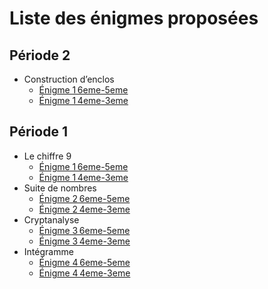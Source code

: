 # Liste des énigmes proposées 

## Période 2

- Construction d’enclos
	- [Énigme 1 6eme-5eme](./enigmes/65-periode2-enigme1.pdf)
	- [Énigme 1 4eme-3eme](./enigmes/43-periode2-enigme1.pdf)

## Période 1

- Le chiffre 9
	- [Énigme 1 6eme-5eme](./enigmes/65-periode1-enigme1.pdf)
	- [Énigme 1 4eme-3eme](./enigmes/43-periode1-enigme1.pdf)
- Suite de nombres
	- [Énigme 2 6eme-5eme](./enigmes/65-periode1-enigme2.pdf)
	- [Énigme 2 4eme-3eme](./enigmes/43-periode1-enigme2.pdf)
- Cryptanalyse
	- [Énigme 3 6eme-5eme](./enigmes/65-periode1-enigme3.pdf)
	- [Énigme 3 4eme-3eme](./enigmes/43-periode1-enigme3.pdf)
- Intégramme
	- [Énigme 4 6eme-5eme](./enigmes/65-periode1-enigme4.pdf)
	- [Énigme 4 4eme-3eme](./enigmes/43-periode1-enigme4.pdf)
